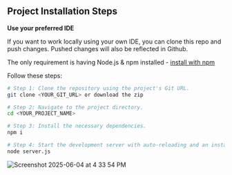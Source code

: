 ## Project Installation Steps
**Use your preferred IDE**

If you want to work locally using your own IDE, you can clone this repo and push changes. Pushed changes will also be reflected in Github.

The only requirement is having Node.js & npm installed - [install with npm](https://nodejs.org/en/download)

Follow these steps:

```sh
# Step 1: Clone the repository using the project's Git URL.
git clone <YOUR_GIT_URL> or download the zip

# Step 2: Navigate to the project directory.
cd <YOUR_PROJECT_NAME>

# Step 3: Install the necessary dependencies.
npm i

# Step 4: Start the development server with auto-reloading and an instant preview.
node server.js
```

![Screenshot 2025-06-04 at 4 33 54 PM](https://github.com/user-attachments/assets/d52e19e1-4174-47bf-bf12-55f5e9b9ca5c)
